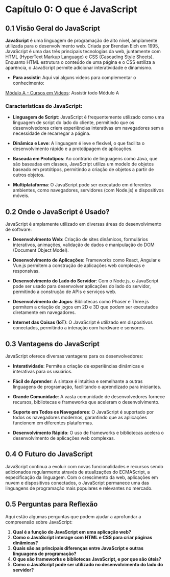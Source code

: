 # Capítulo 0: O que é JavaScript

## 0.1 Visão Geral do JavaScript

**JavaScript** é uma linguagem de programação de alto nível, amplamente utilizada para o desenvolvimento web. Criada por Brendan Eich em 1995, JavaScript é uma das três principais tecnologias da web, juntamente com HTML (HyperText Markup Language) e CSS (Cascading Style Sheets). Enquanto HTML estrutura o conteúdo de uma página e o CSS estiliza a aparência, o JavaScript permite adicionar interatividade e dinamismo.

- **Para assistir**: Aqui vai alguns videos para complementar o conhecimento:

[Módulo A - Cursos em Videos](https://www.youtube.com/watch?v=uzEhd3Lugik&list=PLHz_AreHm4dlsK3Nr9GVvXCbpQyHQl1o1&index=3): Assistir todo Módulo A

### Características do JavaScript:

- **Linguagem de Script**: JavaScript é frequentemente utilizado como uma linguagem de script do lado do cliente, permitindo que os desenvolvedores criem experiências interativas em navegadores sem a necessidade de recarregar a página.
  
- **Dinâmica e Leve**: A linguagem é leve e flexível, o que facilita o desenvolvimento rápido e a prototipagem de aplicações.

- **Baseada em Prototipos**: Ao contrário de linguagens como Java, que são baseadas em classes, JavaScript utiliza um modelo de objetos baseado em protótipos, permitindo a criação de objetos a partir de outros objetos.

- **Multiplataforma**: O JavaScript pode ser executado em diferentes ambientes, como navegadores, servidores (com Node.js) e dispositivos móveis.

## 0.2 Onde o JavaScript é Usado?

JavaScript é amplamente utilizado em diversas áreas do desenvolvimento de software:

- **Desenvolvimento Web**: Criação de sites dinâmicos, formulários interativos, animações, validação de dados e manipulação do DOM (Document Object Model).
  
- **Desenvolvimento de Aplicações**: Frameworks como React, Angular e Vue.js permitem a construção de aplicações web complexas e responsivas.

- **Desenvolvimento do Lado do Servidor**: Com o Node.js, o JavaScript pode ser usado para desenvolver aplicações do lado do servidor, permitindo a construção de APIs e serviços web.

- **Desenvolvimento de Jogos**: Bibliotecas como Phaser e Three.js permitem a criação de jogos em 2D e 3D que podem ser executados diretamente em navegadores.

- **Internet das Coisas (IoT)**: O JavaScript é utilizado em dispositivos conectados, permitindo a interação com hardware e sensores.

## 0.3 Vantagens do JavaScript

JavaScript oferece diversas vantagens para os desenvolvedores:

- **Interatividade**: Permite a criação de experiências dinâmicas e interativas para os usuários.

- **Fácil de Aprender**: A sintaxe é intuitiva e semelhante a outras linguagens de programação, facilitando o aprendizado para iniciantes.

- **Grande Comunidade**: A vasta comunidade de desenvolvedores fornece recursos, bibliotecas e frameworks que aceleram o desenvolvimento.

- **Suporte em Todos os Navegadores**: O JavaScript é suportado por todos os navegadores modernos, garantindo que as aplicações funcionem em diferentes plataformas.

- **Desenvolvimento Rápido**: O uso de frameworks e bibliotecas acelera o desenvolvimento de aplicações web complexas.

## 0.4 O Futuro do JavaScript

JavaScript continua a evoluir com novas funcionalidades e recursos sendo adicionados regularmente através de atualizações do ECMAScript, a especificação da linguagem. Com o crescimento da web, aplicações em nuvem e dispositivos conectados, o JavaScript permanece uma das linguagens de programação mais populares e relevantes no mercado.

## 0.5 Perguntas para Reflexão

Aqui estão algumas perguntas que podem ajudar a aprofundar a compreensão sobre JavaScript:

1. **Qual é a função do JavaScript em uma aplicação web?**
2. **Como o JavaScript interage com HTML e CSS para criar páginas dinâmicas?**
3. **Quais são as principais diferenças entre JavaScript e outras linguagens de programação?**
4. **O que são frameworks e bibliotecas JavaScript, e por que são úteis?**
5. **Como o JavaScript pode ser utilizado no desenvolvimento do lado do servidor?**
